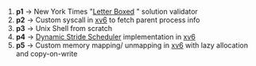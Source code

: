 1. **p1** -> New York Times "[Letter Boxed](https://www.nytimes.com/puzzles/letter-boxed) " solution validator
2. **p2** -> Custom syscall in [xv6](https://pdos.csail.mit.edu/6.828/2012/xv6.html) to fetch parent process info
3. **p3** -> Unix Shell from scratch
4. **p4** -> [Dynamic Stride Scheduler](http://web.eecs.umich.edu/~prabal/teaching/eecs582-w13/readings/stride.pdf) implementation in [xv6](https://pdos.csail.mit.edu/6.828/2012/xv6.html)
5. **p5** -> Custom memory mapping/ unmapping in [xv6](https://pdos.csail.mit.edu/6.828/2012/xv6.html) with lazy allocation and copy-on-write
